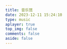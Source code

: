 ```yaml
---
title: 音乐馆
date: 2023-12-11 15:24:10
type: music
aplayer: true
top_img: false
comments: false
aside: false
---
```

